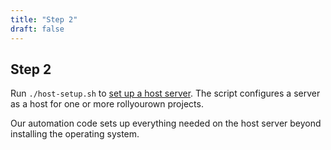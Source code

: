 ```yaml
---
title: "Step 2"
draft: false
---
```


## Step 2

Run `./host-setup.sh` to [set up a host server](/rollyourown/how_to_use/host_server/#automated-host-server-setup). The script configures a server as a host for one or more rollyourown projects.

Our automation code sets up everything needed on the host server beyond installing the operating system.
